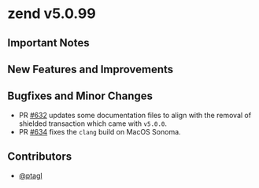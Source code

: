 zend v5.0.99
=========

## Important Notes

## New Features and Improvements

## Bugfixes and Minor Changes
- PR [#632](https://github.com/HorizenOfficial/zen/pull/632) updates some documentation files to align with the removal of shielded transaction which came with `v5.0.0`.
- PR [#634](https://github.com/HorizenOfficial/zen/pull/634) fixes the `clang` build on MacOS Sonoma.

## Contributors
* [@ptagl](https://github.com/ptagl)
